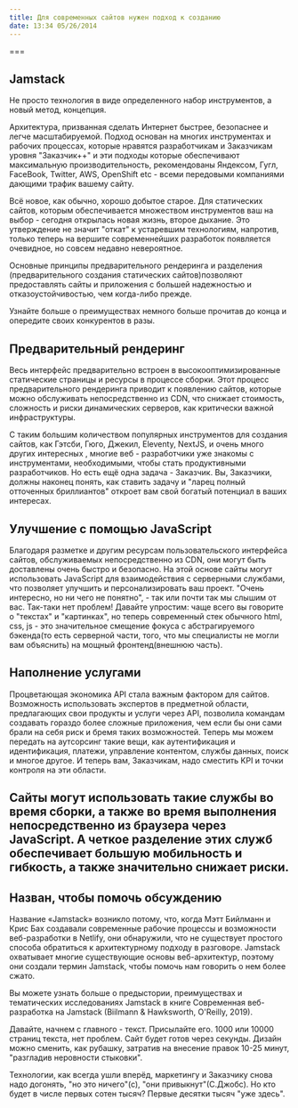 ```yaml
---
title: Для современных сайтов нужен подход к созданию
date: 13:34 05/26/2014 
---
```


===

## Jamstack

Не просто технология в виде определенного набор инструментов, а новый метод, концепция.



Архитектура, призванная сделать Интернет быстрее, безопаснее и легче масштабируемой. 
Подход основан на многих инструментах и ​​рабочих процессах, которые нравятся разработчикам и Заказчикам уровня "Заказчик++" и эти подходы которые обеспечивают максимальную производительность, рекомендованы Яндексом, Гугл, FaceBook, Twitter, AWS, OpenShift etc - всеми передовыми компаниями дающими трафик вашему сайту.

Всё новое, как обычно, хорошо добытое старое. Для статических сайтов, которым обеспечивается множеством инструментов ваш на выбор - сегодня открылась новая жизнь, второе дыхание. Это утверждение не значит "откат" к устаревшим технологиям, напротив, только теперь на вершите современнейших разработок появляется очевидное, но совсем недавно невероятное.

Основные принципы предварительного рендеринга и разделения (предварительного создания статических сайтов)позволяют предоставлять сайты и приложения с большей надежностью и отказоустойчивостью, чем когда-либо прежде.

Узнайте больше о преимуществах немного больше прочитав до конца и опередите своих конкурентов в разы.

## Предварительный рендеринг

Весь интерфейс предварительно встроен в высокооптимизированные статические страницы и ресурсы в процессе сборки. Этот процесс предварительного рендеринга приводит к появлению сайтов, которые можно обслуживать непосредственно из CDN, что снижает стоимость, сложность и риски динамических серверов, как критически важной инфраструктуры.

С таким большим количеством популярных инструментов для создания сайтов, как Гэтсби, Гюго, Джекил, Eleventy, NextJS, и очень много других интересных , многие веб - разработчики уже знакомы с инструментами, необходимыми, чтобы стать продуктивными разработчиков.
Но есть ещё одна задача - Заказчик. Вы, Заказчики, должны наконец понять, как ставить задачу и "ларец полный отточенных бриллиантов" откроет вам свой богатый потенциал в ваших интересах.

## Улучшение с помощью JavaScript

Благодаря разметке и другим ресурсам пользовательского интерфейса сайтов, обслуживаемых непосредственно из CDN, они могут быть доставлены очень быстро и безопасно. На этой основе сайты могут использовать JavaScript для взаимодействия с серверными службами, что позволяет улучшить и персонализировать ваш проект.
"Очень интересно, но ни чего не понятно", - так или почти так мы слышим от вас. Так-таки нет проблем! Давайте упростим: чаще всего вы говорите о "текстах" и "картинках", но теперь современный стек обычного html, css, js - это значительное смещение фокуса с абстрагируемого бэкенда(то есть серверной части, того, что мы специалисты не могли вам объяснить) на мощный фронтенд(внешнюю часть).

## Наполнение услугами

Процветающая экономика API стала важным фактором для сайтов. Возможность использовать экспертов в предметной области, предлагающих свои продукты и услуги через API, позволила командам создавать гораздо более сложные приложения, чем если бы они сами брали на себя риск и бремя таких возможностей. Теперь мы можем передать на аутсорсинг такие вещи, как аутентификация и идентификация, платежи, управление контентом, службы данных, поиск и многое другое.
И теперь вам, Заказчикам, надо сместить KPI и точки контроля на эти области.

## Сайты могут использовать такие службы во время сборки, а также во время выполнения непосредственно из браузера через JavaScript. А четкое разделение этих служб обеспечивает большую мобильность и гибкость, а также значительно снижает риски.

## Назван, чтобы помочь обсуждению

Название «Jamstack» возникло потому, что, когда Мэтт Бийлманн и Крис Бах создавали современные рабочие процессы и возможности веб-разработки в Netlify, они обнаружили, что не существует простого способа обратиться к архитектурному подходу в разговоре. Jamstack охватывает многие существующие основы веб-архитектур, поэтому они создали термин Jamstack, чтобы помочь нам говорить о нем более сжато.

Вы можете узнать больше о предыстории, преимуществах и тематических исследованиях Jamstack в книге Современная веб-разработка на Jamstack (Biilmann & Hawksworth, O'Reilly, 2019).

Давайте, начнем с главного - текст.
Присылайте его. 1000 или 10000 страниц текста, нет проблем.
Сайт будет готов через секунды.
Дизайн можно сменить, как рубашку, затратив на внесение правок 10-25 минут, "разгладив неровности стыковки".

Технологии, как всегда ушли вперёд,
маркетингу и Заказчику снова надо догонять,
"но это ничего"(с), "они привыкнут"(С.Джобс).
Но кто будет в числе первых сотен тысяч? Первые десятки тысяч "уже здесь".
